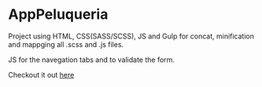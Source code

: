 # AppPeluqueria

Project using HTML, CSS(SASS/SCSS), JS and Gulp for concat, minification and mappging all .scss and .js files.

JS for the navegation tabs and to validate the form.

Checkout it out <a href="https://jomas94.github.io/AppPeluqueria/" target="_blank">here</a>
